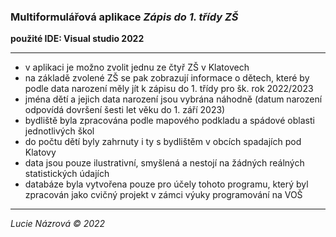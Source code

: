 ### Multiformulářová aplikace _Zápis do 1. třídy ZŠ_

**použité IDE: Visual studio 2022**

---
- v aplikaci je možno zvolit jednu ze čtyř ZŠ v Klatovech
- na základě zvolené ZŠ se pak zobrazují informace o dětech, které by podle data narození měly jít k zápisu do 1. třídy pro šk. rok 2022/2023
- jména dětí a jejich data narození jsou vybrána náhodně (datum narození odpovídá dovršení šesti let věku do 1. září 2023)
- bydliště byla zpracována podle mapového podkladu a spádové oblasti jednotlivých škol
- do počtu dětí byly zahrnuty i ty s bydlištěm v obcích spadajích pod Klatovy
- data jsou pouze ilustrativní, smyšlená a nestojí na žádných reálných statistických údajích
- databáze byla vytvořena pouze pro účely tohoto programu, který byl zpracován jako cvičný projekt v zámci výuky programování na VOŠ


---




_Lucie Názrová &copy; 2022_